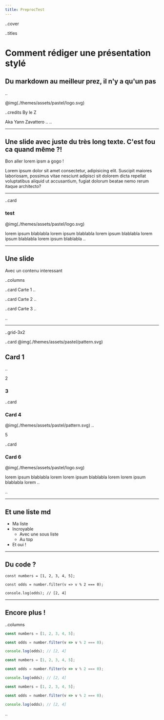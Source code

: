 ```yaml
---
title: PreprocTest
---
```


..cover

..titles
# Comment rédiger une présentation stylé

## Du markdown au meilleur prez, il n'y a qu'un pas
..

@img(./themes/assets/pastel/logo.svg)

..credits
By le Z

Aka Yann Zavattero
..
..

---

## Une slide avec juste du très long texte. C'est fou ca quand même ?! 

Bon aller lorem ipsm a gogo !

Lorem ipsum dolor sit amet consectetur, adipisicing elit. Suscipit maiores laboriosam, possimus vitae nesciunt adipisci sit dolorem dicta repellat voluptatibus aliquid ut accusantium, fugiat dolorum beatae nemo rerum itaque architecto?


--- 

..card

### test

@img(./themes/assets/pastel/logo.svg)

lorem ipsum blablabla lorem ipsum blablabla lorem ipsum blablabla lorem ipsum blablabla lorem ipsum blablabla
..

----

## Une slide

Avec un contenu interessant 

..columns

..card
Carte 1
..

..card
Carte 2
..

..card
Carte 3
..

..

---

..grid-3x2

..card
@img(./themes/assets/pastel/pattern.svg)

## Card 1
..

2

### 3

..card
### Card 4

@img(./themes/assets/pastel/pattern.svg)
..

5

..card
### Card 6

@img(./themes/assets/pastel/logo.svg)

lorem ipsum blablabla lorem
lorem ipsum blablabla lorem
lorem ipsum blablabla lorem
..

..

---

## Et une liste md

- Ma liste
- Incroyable
    + Avec une sous liste
    + Au top
- Et oui !

--- 

## Du code ?

```js[|1|3|5|]
const numbers = [1, 2, 3, 4, 5];

const odds = number.filter(v => v % 2 === 0);

console.log(odds); // [2, 4]
```

----

## Encore plus !

..columns

```js
const numbers = [1, 2, 3, 4, 5];

const odds = number.filter(v => v % 2 === 0);

console.log(odds); // [2, 4]
```

```js
const numbers = [1, 2, 3, 4, 5];

const odds = number.filter(v => v % 2 === 0);

console.log(odds); // [2, 4]
```

```js
const numbers = [1, 2, 3, 4, 5];

const odds = number.filter(v => v % 2 === 0);

console.log(odds); // [2, 4]
```
..